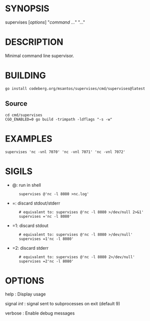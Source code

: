 # SYNOPSIS

supervises [*options*] "*command* *...*" "..."

# DESCRIPTION

Minimal command line supervisor.

# BUILDING

```
go install codeberg.org/msantos/supervises/cmd/supervises@latest
```

## Source

```
cd cmd/supervises
CGO_ENABLED=0 go build -trimpath -ldflags "-s -w"
```

# EXAMPLES

```
supervises 'nc -vnl 7070' 'nc -vnl 7071' 'nc -vnl 7072'
```

# SIGILS

* @: run in shell

  ```
     supervises @'nc -l 8080 >nc.log'
  ```

* =: discard stdout/stderr

  ```
     # equivalent to: supervises @'nc -l 8080 >/dev/null 2>&1'
     supervises ='nc -l 8080'
  ```

* =1: discard stdout

  ```
     # equivalent to: supervises @'nc -l 8080 >/dev/null'
     supervises =1'nc -l 8080'
  ```

* =2: discard stderr

  ```
     # equivalent to: supervises @'nc -l 8080 2>/dev/null'
     supervises =2'nc -l 8080'
  ```

# OPTIONS

help
: Display usage

signal *int*
: signal sent to subprocesses on exit (default 9)

verbose
: Enable debug messages
